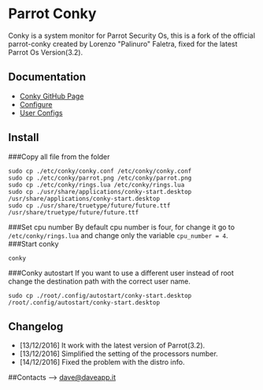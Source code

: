 # Parrot Conky
Conky is a system monitor for Parrot Security Os, this is a fork of the official parrot-conky created by Lorenzo "Palinuro" Faletra, fixed for the latest Parrot Os Version(3.2).

## Documentation
* [Conky GitHub Page](https://github.com/brndnmtthws/conky)
* [Configure](https://github.com/brndnmtthws/conky/wiki/Configuration-Settings)
* [User Configs](https://github.com/brndnmtthws/conky/wiki/User-Configs)

## Install
###Copy all file from the folder
```
sudo cp ./etc/conky/conky.conf /etc/conky/conky.conf
sudo cp ./etc/conky/parrot.png /etc/conky/parrot.png
sudo cp ./etc/conky/rings.lua /etc/conky/rings.lua
sudo cp ./usr/share/applications/conky-start.desktop /usr/share/applications/conky-start.desktop
sudo cp ./usr/share/truetype/future/future.ttf /usr/share/truetype/future/future.ttf
```
###Set cpu number
By default cpu number is four, for change it go to `/etc/conky/rings.lua` and change only the variable `cpu_number = 4`.
###Start conky
```
conky
```
###Conky autostart
If you want to use a different user instead of root change the destination path with the correct user name.
```
sudo cp ./root/.config/autostart/conky-start.desktop /root/.config/autostart/conky-start.desktop
```

## Changelog
* [13/12/2016] It work with the latest version of Parrot(3.2).
* [13/12/2016] Simplified the setting of the processors number.
* [14/12/2016] Fixed the problem with the distro info.

##Contacts
--> dave@daveapp.it
